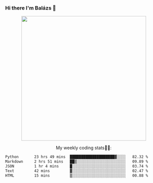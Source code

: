 ### Hi there I'm Balázs 👋
  
<p align="center">
  <img width="400" src="https://github-readme-stats.vercel.app/api/top-langs/?username=bkutasi&size_weight=0.5&count_weight=0.5&hide=jupyter%20notebook&layout=compact&theme=tokyonight">
</p>
<p align="center">
My weekly coding stats👨‍💻:
</p>
<!--START_SECTION:waka-->

```txt
Python       23 hrs 49 mins  ████████████████████▓░░░░   82.32 %
Markdown     2 hrs 51 mins   ██▒░░░░░░░░░░░░░░░░░░░░░░   09.89 %
JSON         1 hr 4 mins     █░░░░░░░░░░░░░░░░░░░░░░░░   03.74 %
Text         42 mins         ▓░░░░░░░░░░░░░░░░░░░░░░░░   02.47 %
HTML         15 mins         ▒░░░░░░░░░░░░░░░░░░░░░░░░   00.88 %
```

<!--END_SECTION:waka-->



<!--
**bkutasi/bkutasi** is a ✨ _special_ ✨ repository because its `README.md` (this file) appears on your GitHub profile.

Here are some ideas to get you started:

- 🔭 I’m currently working on ...
- 🌱 I’m currently learning ...
- 👯 I’m looking to collaborate on ...
- 🤔 I’m looking for help with ...
- 💬 Ask me about ...
- 📫 How to reach me: ...
- 😄 Pronouns: ...
- ⚡ Fun fact: ...
-->
